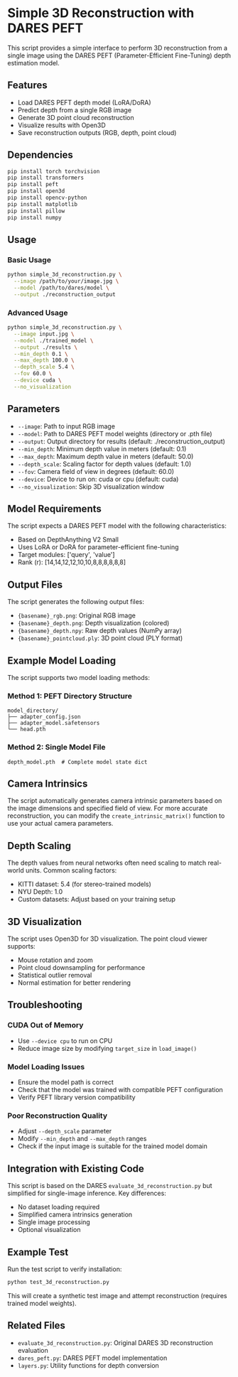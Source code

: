 # Simple 3D Reconstruction with DARES PEFT

This script provides a simple interface to perform 3D reconstruction from a single image using the DARES PEFT (Parameter-Efficient Fine-Tuning) depth estimation model.

## Features

- Load DARES PEFT depth model (LoRA/DoRA)
- Predict depth from a single RGB image
- Generate 3D point cloud reconstruction
- Visualize results with Open3D
- Save reconstruction outputs (RGB, depth, point cloud)

## Dependencies

```bash
pip install torch torchvision
pip install transformers
pip install peft
pip install open3d
pip install opencv-python
pip install matplotlib
pip install pillow
pip install numpy
```

## Usage

### Basic Usage

```bash
python simple_3d_reconstruction.py \
  --image /path/to/your/image.jpg \
  --model /path/to/dares/model \
  --output ./reconstruction_output
```

### Advanced Usage

```bash
python simple_3d_reconstruction.py \
  --image input.jpg \
  --model ./trained_model \
  --output ./results \
  --min_depth 0.1 \
  --max_depth 100.0 \
  --depth_scale 5.4 \
  --fov 60.0 \
  --device cuda \
  --no_visualization
```

## Parameters

- `--image`: Path to input RGB image
- `--model`: Path to DARES PEFT model weights (directory or .pth file)
- `--output`: Output directory for results (default: ./reconstruction_output)
- `--min_depth`: Minimum depth value in meters (default: 0.1)
- `--max_depth`: Maximum depth value in meters (default: 50.0)
- `--depth_scale`: Scaling factor for depth values (default: 1.0)
- `--fov`: Camera field of view in degrees (default: 60.0)
- `--device`: Device to run on: cuda or cpu (default: cuda)
- `--no_visualization`: Skip 3D visualization window

## Model Requirements

The script expects a DARES PEFT model with the following characteristics:
- Based on DepthAnything V2 Small
- Uses LoRA or DoRA for parameter-efficient fine-tuning
- Target modules: ['query', 'value']
- Rank (r): [14,14,12,12,10,10,8,8,8,8,8,8]

## Output Files

The script generates the following output files:
- `{basename}_rgb.png`: Original RGB image
- `{basename}_depth.png`: Depth visualization (colored)
- `{basename}_depth.npy`: Raw depth values (NumPy array)
- `{basename}_pointcloud.ply`: 3D point cloud (PLY format)

## Example Model Loading

The script supports two model loading methods:

### Method 1: PEFT Directory Structure
```
model_directory/
├── adapter_config.json
├── adapter_model.safetensors
└── head.pth
```

### Method 2: Single Model File
```
depth_model.pth  # Complete model state dict
```

## Camera Intrinsics

The script automatically generates camera intrinsic parameters based on the image dimensions and specified field of view. For more accurate reconstruction, you can modify the `create_intrinsic_matrix()` function to use your actual camera parameters.

## Depth Scaling

The depth values from neural networks often need scaling to match real-world units. Common scaling factors:
- KITTI dataset: 5.4 (for stereo-trained models)
- NYU Depth: 1.0
- Custom datasets: Adjust based on your training setup

## 3D Visualization

The script uses Open3D for 3D visualization. The point cloud viewer supports:
- Mouse rotation and zoom
- Point cloud downsampling for performance
- Statistical outlier removal
- Normal estimation for better rendering

## Troubleshooting

### CUDA Out of Memory
- Use `--device cpu` to run on CPU
- Reduce image size by modifying `target_size` in `load_image()`

### Model Loading Issues
- Ensure the model path is correct
- Check that the model was trained with compatible PEFT configuration
- Verify PEFT library version compatibility

### Poor Reconstruction Quality
- Adjust `--depth_scale` parameter
- Modify `--min_depth` and `--max_depth` ranges
- Check if the input image is suitable for the trained model domain

## Integration with Existing Code

This script is based on the DARES `evaluate_3d_reconstruction.py` but simplified for single-image inference. Key differences:
- No dataset loading required
- Simplified camera intrinsics generation
- Single image processing
- Optional visualization

## Example Test

Run the test script to verify installation:

```bash
python test_3d_reconstruction.py
```

This will create a synthetic test image and attempt reconstruction (requires trained model weights).

## Related Files

- `evaluate_3d_reconstruction.py`: Original DARES 3D reconstruction evaluation
- `dares_peft.py`: DARES PEFT model implementation
- `layers.py`: Utility functions for depth conversion
